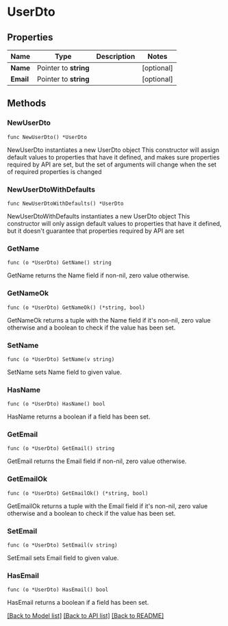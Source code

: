 # UserDto

## Properties

Name | Type | Description | Notes
------------ | ------------- | ------------- | -------------
**Name** | Pointer to **string** |  | [optional] 
**Email** | Pointer to **string** |  | [optional] 

## Methods

### NewUserDto

`func NewUserDto() *UserDto`

NewUserDto instantiates a new UserDto object
This constructor will assign default values to properties that have it defined,
and makes sure properties required by API are set, but the set of arguments
will change when the set of required properties is changed

### NewUserDtoWithDefaults

`func NewUserDtoWithDefaults() *UserDto`

NewUserDtoWithDefaults instantiates a new UserDto object
This constructor will only assign default values to properties that have it defined,
but it doesn't guarantee that properties required by API are set

### GetName

`func (o *UserDto) GetName() string`

GetName returns the Name field if non-nil, zero value otherwise.

### GetNameOk

`func (o *UserDto) GetNameOk() (*string, bool)`

GetNameOk returns a tuple with the Name field if it's non-nil, zero value otherwise
and a boolean to check if the value has been set.

### SetName

`func (o *UserDto) SetName(v string)`

SetName sets Name field to given value.

### HasName

`func (o *UserDto) HasName() bool`

HasName returns a boolean if a field has been set.

### GetEmail

`func (o *UserDto) GetEmail() string`

GetEmail returns the Email field if non-nil, zero value otherwise.

### GetEmailOk

`func (o *UserDto) GetEmailOk() (*string, bool)`

GetEmailOk returns a tuple with the Email field if it's non-nil, zero value otherwise
and a boolean to check if the value has been set.

### SetEmail

`func (o *UserDto) SetEmail(v string)`

SetEmail sets Email field to given value.

### HasEmail

`func (o *UserDto) HasEmail() bool`

HasEmail returns a boolean if a field has been set.


[[Back to Model list]](../README.md#documentation-for-models) [[Back to API list]](../README.md#documentation-for-api-endpoints) [[Back to README]](../README.md)


